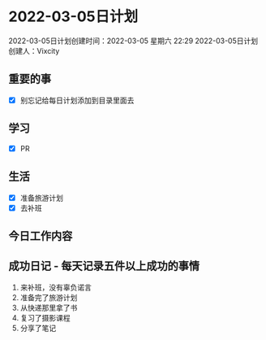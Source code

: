 # 2022-03-05日计划

2022-03-05日计划创建时间：2022-03-05 星期六  22:29
2022-03-05日计划创建人：Vixcity

## 重要的事
- [x] 别忘记给每日计划添加到目录里面去

## 学习
- [x] PR

## 生活
- [x] 准备旅游计划
- [X] 去补班

## 今日工作内容

## 成功日记 - 每天记录五件以上成功的事情
1. 来补班，没有辜负诺言
2. 准备完了旅游计划
3. 从快递那里拿了书
4. 复习了摄影课程
5. 分享了笔记
